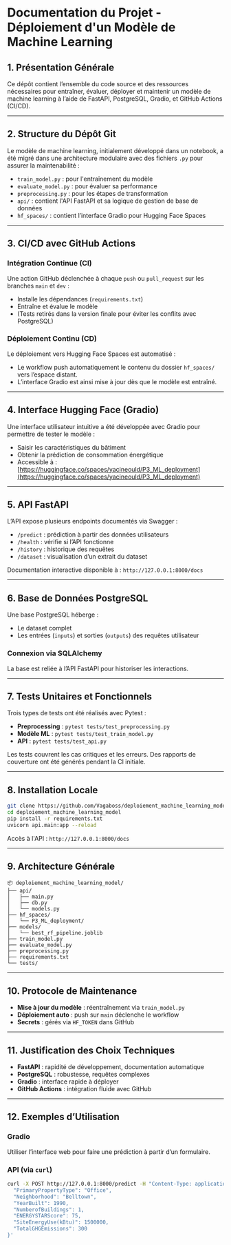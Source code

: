 # Documentation du Projet - Déploiement d'un Modèle de Machine Learning

## 1. Présentation Générale

Ce dépôt contient l’ensemble du code source et des ressources nécessaires pour entraîner, évaluer, déployer et maintenir un modèle de machine learning à l’aide de FastAPI, PostgreSQL, Gradio, et GitHub Actions (CI/CD).

---

## 2. Structure du Dépôt Git

Le modèle de machine learning, initialement développé dans un notebook, a été migré dans une architecture modulaire avec des fichiers `.py` pour assurer la maintenabilité :

- `train_model.py` : pour l'entraînement du modèle
- `evaluate_model.py` : pour évaluer sa performance
- `preprocessing.py` : pour les étapes de transformation
- `api/` : contient l'API FastAPI et sa logique de gestion de base de données
- `hf_spaces/` : contient l’interface Gradio pour Hugging Face Spaces

---

## 3. CI/CD avec GitHub Actions

### Intégration Continue (CI)

Une action GitHub déclenchée à chaque `push` ou `pull_request` sur les branches `main` et `dev` :

- Installe les dépendances (`requirements.txt`)
- Entraîne et évalue le modèle
- (Tests retirés dans la version finale pour éviter les conflits avec PostgreSQL)

### Déploiement Continu (CD)

Le déploiement vers Hugging Face Spaces est automatisé :
- Le workflow push automatiquement le contenu du dossier `hf_spaces/` vers l’espace distant.
- L’interface Gradio est ainsi mise à jour dès que le modèle est entraîné.

---

## 4. Interface Hugging Face (Gradio)

Une interface utilisateur intuitive a été développée avec Gradio pour permettre de tester le modèle :

- Saisir les caractéristiques du bâtiment
- Obtenir la prédiction de consommation énergétique
- Accessible à : [https://huggingface.co/spaces/yacineould/P3_ML_deployment](https://huggingface.co/spaces/yacineould/P3_ML_deployment)

---

## 5. API FastAPI

L’API expose plusieurs endpoints documentés via Swagger :

- `/predict` : prédiction à partir des données utilisateurs
- `/health` : vérifie si l’API fonctionne
- `/history` : historique des requêtes
- `/dataset` : visualisation d’un extrait du dataset

Documentation interactive disponible à : `http://127.0.0.1:8000/docs`

---

## 6. Base de Données PostgreSQL

Une base PostgreSQL héberge :

- Le dataset complet
- Les entrées (`inputs`) et sorties (`outputs`) des requêtes utilisateur

### Connexion via SQLAlchemy

La base est reliée à l’API FastAPI pour historiser les interactions.

---

## 7. Tests Unitaires et Fonctionnels

Trois types de tests ont été réalisés avec Pytest :

- **Preprocessing** : `pytest tests/test_preprocessing.py`
- **Modèle ML** : `pytest tests/test_train_model.py`
- **API** : `pytest tests/test_api.py`

Les tests couvrent les cas critiques et les erreurs. Des rapports de couverture ont été générés pendant la CI initiale.

---

## 8. Installation Locale

```bash
git clone https://github.com/Vagaboss/deploiement_machine_learning_model.git
cd deploiement_machine_learning_model
pip install -r requirements.txt
uvicorn api.main:app --reload
```

Accès à l'API : `http://127.0.0.1:8000/docs`

---

## 9. Architecture Générale

```
📦 deploiement_machine_learning_model/
├── api/
│   ├── main.py
│   ├── db.py
│   └── models.py
├── hf_spaces/
│   └── P3_ML_deployment/
├── models/
│   └── best_rf_pipeline.joblib
├── train_model.py
├── evaluate_model.py
├── preprocessing.py
├── requirements.txt
└── tests/
```

---

## 10. Protocole de Maintenance

- **Mise à jour du modèle** : réentraînement via `train_model.py`
- **Déploiement auto** : push sur `main` déclenche le workflow
- **Secrets** : gérés via `HF_TOKEN` dans GitHub

---

## 11. Justification des Choix Techniques

- **FastAPI** : rapidité de développement, documentation automatique
- **PostgreSQL** : robustesse, requêtes complexes
- **Gradio** : interface rapide à déployer
- **GitHub Actions** : intégration fluide avec GitHub

---

## 12. Exemples d’Utilisation

### Gradio

Utiliser l’interface web pour faire une prédiction à partir d’un formulaire.

### API (via `curl`)

```bash
curl -X POST http://127.0.0.1:8000/predict -H "Content-Type: application/json" -d '{
  "PrimaryPropertyType": "Office",
  "Neighborhood": "Belltown",
  "YearBuilt": 1990,
  "NumberofBuildings": 1,
  "ENERGYSTARScore": 75,
  "SiteEnergyUse(kBtu)": 1500000,
  "TotalGHGEmissions": 300
}'
```
